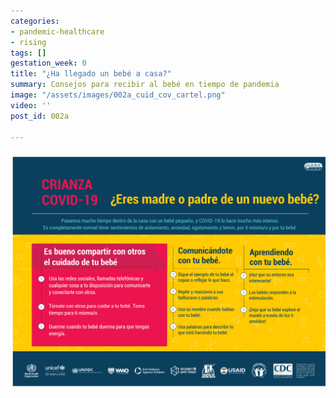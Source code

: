 ```yaml
---
categories:
- pandemic-healthcare
- rising
tags: []
gestation_week: 0
title: "¿Ha llegado un bebé a casa?"
summary: Consejos para recibir al bebé en tiempo de pandemia
image: "/assets/images/002a_cuid_cov_cartel.png"
video: ''
post_id: 002a

---
```

![](/assets/images/002a_cuid_cov_cartel.png)